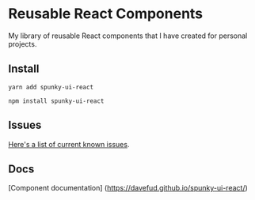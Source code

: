 # Reusable React Components

My library of reusable React components that I have created for personal projects.

## Install
```
yarn add spunky-ui-react
```

```
npm install spunky-ui-react
```

## Issues
[Here's a list of current known issues](https://github.com/davefud/spunky-ui-react/issues).

## Docs
[Component documentation] (https://davefud.github.io/spunky-ui-react/)

